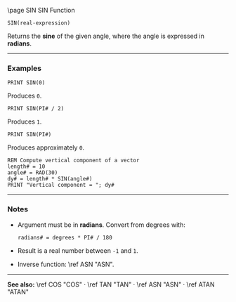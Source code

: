 \page SIN SIN Function

```basic
SIN(real-expression)
```

Returns the **sine** of the given angle, where the angle is expressed in **radians**.

---

### Examples

```basic
PRINT SIN(0)
```

Produces `0`.

```basic
PRINT SIN(PI# / 2)
```

Produces `1`.

```basic
PRINT SIN(PI#)
```

Produces approximately `0`.

```basic
REM Compute vertical component of a vector
length# = 10
angle# = RAD(30)
dy# = length# * SIN(angle#)
PRINT "Vertical component = "; dy#
```

---

### Notes

* Argument must be in **radians**. Convert from degrees with:

  ```basic
  radians# = degrees * PI# / 180
  ```
* Result is a real number between `-1` and `1`.
* Inverse function: \ref ASN "ASN".

---

**See also:**
\ref COS "COS" · \ref TAN "TAN" · \ref ASN "ASN" · \ref ATAN "ATAN"
